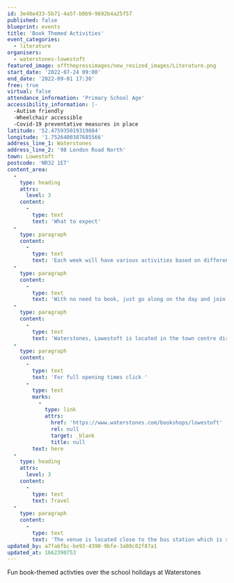 ```yaml
---
id: 3e48e433-5b71-4a5f-b0b9-9692b4a25f57
published: false
blueprint: events
title: 'Book Themed Activities'
event_categories:
  - literature
organisers:
  - waterstones-lowestoft
featured_image: offthepressimages/new_resized_images/Literature.png
start_date: '2022-07-24 09:00'
end_date: '2022-09-01 17:30'
free: true
virtual: false
attendance_information: 'Primary School Age'
accessibility_information: |-
  -Autism friendly
  -Wheelchair accessible
  -Covid-19 preventative measures in place
latitude: '52.475935019319884'
longitude: '1.7526400387685566'
address_line_1: Waterstones
address_line_2: '98 London Road North'
town: Lowestoft
postcode: 'NR32 1ET'
content_area:
  -
    type: heading
    attrs:
      level: 3
    content:
      -
        type: text
        text: 'What to expect'
  -
    type: paragraph
    content:
      -
        type: text
        text: 'Each week will have various activities based on different books and stories including David Walliams, Dragons, Harry Potter and a Seaside Theme.'
  -
    type: paragraph
    content:
      -
        type: text
        text: 'With no need to book, just go along on the day and join in with the fun!'
  -
    type: paragraph
    content:
      -
        type: text
        text: 'Waterstones, Lowestoft is located in the town centre directly opposite the entrance to the Britten Centre.'
  -
    type: paragraph
    content:
      -
        type: text
        text: 'For full opening times click '
      -
        type: text
        marks:
          -
            type: link
            attrs:
              href: 'https://www.waterstones.com/bookshops/lowestoft'
              rel: null
              target: _blank
              title: null
        text: here
  -
    type: heading
    attrs:
      level: 3
    content:
      -
        type: text
        text: Travel
  -
    type: paragraph
    content:
      -
        type: text
        text: 'The venue is located close to the bus station which is serviced by the Coastal Clipper, Coastal Reds and Coastlink services. Lowestoft also has a train station a four-minute walk away. The closest public car park is the Britten Centre multi-story car park.'
updated_by: a7fabfbc-be93-4390-9bfe-3a08c02f87a1
updated_at: 1662390753
---
```

Fun book-themed activties over the school holidays at Waterstones